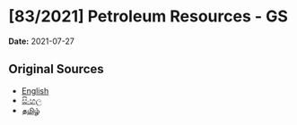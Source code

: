 # [83/2021] Petroleum Resources - GS

**Date:** 2021-07-27

## Original Sources

- [English](https://documents.gov.lk/view/bills/2021/7/83-2021_E.pdf)
- [සිංහල](https://documents.gov.lk/view/bills/2021/7/83-2021_S.pdf)
- [தமிழ்](https://documents.gov.lk/view/bills/2021/7/83-2021_T.pdf)
